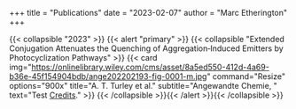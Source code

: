 +++
title = "Publications"
date = "2023-02-07"
author = "Marc Etherington"
+++

{{< collapsible "2023" >}}
{{< alert "primary" >}}
{{< collapsible "Extended Conjugation Attenuates the Quenching of Aggregation‐Induced Emitters by Photocyclization Pathways" >}}
{{< card
img="https://onlinelibrary.wiley.com/cms/asset/8a5ed550-412d-4a69-b36e-45f154904bdb/ange202202193-fig-0001-m.jpg"
command="Resize"
options="900x"
title="A. T. Turley et al."
subtitle="Angewandte Chemie, "
text="Test [Credits](https://images.nasa.gov/details-GSFC_20171208_Archive_e000393.html)." >}}
{{< /collapsible >}}{{< /alert >}}{{< /collapsible >}}



